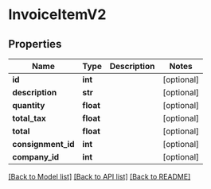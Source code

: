 # InvoiceItemV2

## Properties
Name | Type | Description | Notes
------------ | ------------- | ------------- | -------------
**id** | **int** |  | [optional] 
**description** | **str** |  | [optional] 
**quantity** | **float** |  | [optional] 
**total_tax** | **float** |  | [optional] 
**total** | **float** |  | [optional] 
**consignment_id** | **int** |  | [optional] 
**company_id** | **int** |  | [optional] 

[[Back to Model list]](../README.md#documentation-for-models) [[Back to API list]](../README.md#documentation-for-api-endpoints) [[Back to README]](../README.md)

